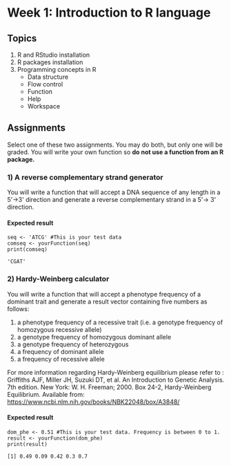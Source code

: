 # Week 1: Introduction to R language
## Topics
1. R and RStudio installation
2. R packages installation
3. Programming concepts in R
    - Data structure
    - Flow control
    - Function
    - Help
    - Workspace

## Assignments
Select one of these two assignments. You may do both, but only one will be graded. You will write your own function so <b>do not use a function from an R package.</b>

### 1) A reverse complementary strand generator
You will write a function that will accept a DNA sequence of any length in a 5'->3' direction and generate a reverse complementary strand in a 5'-> 3' direction.

#### Expected result

```
seq <- 'ATCG' #This is your test data
comseq <- yourFunction(seq)
print(comseq)

'CGAT'
```

### 2) Hardy-Weinberg calculator
You will write a function that will accept a phenotype frequency of a dominant trait and generate a result vector containing five numbers as follows:
1. a phenotype frequency of a recessive trait (i.e. a genotype frequency of homozygous recessive allele)
2. a genotype frequency of homozygous dominant allele
3. a genotype frequency of heterozygous
4. a frequency of dominant allele
5. a frequency of recessive allele

For more information regarding Hardy-Weinberg equilibrium please refer to :
Griffiths AJF, Miller JH, Suzuki DT, et al. An Introduction to Genetic Analysis. 7th edition. New York: W. H. Freeman; 2000. Box 24-2, Hardy-Weinberg Equilibrium. Available from: https://www.ncbi.nlm.nih.gov/books/NBK22048/box/A3848/


#### Expected result
```
dom_phe <- 0.51 #This is your test data. Frequency is between 0 to 1.
result <- yourFunction(dom_phe)
print(result)

[1] 0.49 0.09 0.42 0.3 0.7
```

